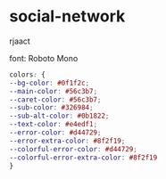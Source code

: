 # social-network

rjaact

font: Roboto Mono
```css
colors: {
--bg-color: #0f1f2c;
--main-color: #56c3b7;
--caret-color: #56c3b7;
--sub-color: #326984;
--sub-alt-color: #0b1822;
--text-color: #e4edf1;
--error-color: #d44729;
--error-extra-color: #8f2f19;
--colorful-error-color: #d44729;
--colorful-error-extra-color: #8f2f19
}
```

